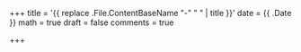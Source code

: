 +++
title = '{{ replace .File.ContentBaseName "-" " " | title }}'
date = {{ .Date }}
math = true 
draft = false
comments = true

+++


